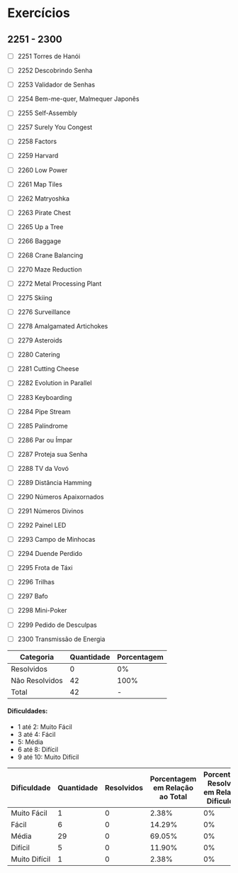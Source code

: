 # Exercícios
## 2251 - 2300

- [ ] 2251	Torres de Hanói
- [ ] 2252	Descobrindo Senha
- [ ] 2253	Validador de Senhas
- [ ] 2254	Bem-me-quer, Malmequer Japonês
- [ ] 2255	Self-Assembly
- [ ] 2257	Surely You Congest
- [ ] 2258	Factors
- [ ] 2259	Harvard
- [ ] 2260	Low Power
- [ ] 2261	Map Tiles
- [ ] 2262	Matryoshka
- [ ] 2263	Pirate Chest
- [ ] 2265	Up a Tree
- [ ] 2266	Baggage
- [ ] 2268	Crane Balancing
- [ ] 2270	Maze Reduction
- [ ] 2272	Metal Processing Plant
- [ ] 2275	Skiing
- [ ] 2276	Surveillance
- [ ] 2278	Amalgamated Artichokes
- [ ] 2279	Asteroids
- [ ] 2280	Catering
- [ ] 2281	Cutting Cheese
- [ ] 2282	Evolution in Parallel
- [ ] 2283	Keyboarding
- [ ] 2284	Pipe Stream
- [ ] 2285	Palíndrome
- [ ] 2286	Par ou Ímpar
- [ ] 2287	Proteja sua Senha
- [ ] 2288	TV da Vovó
- [ ] 2289	Distância Hamming
- [ ] 2290	Números Apaixornados
- [ ] 2291	Números Divinos
- [ ] 2292	Painel LED
- [ ] 2293	Campo de Minhocas
- [ ] 2294	Duende Perdido
- [ ] 2295	Frota de Táxi
- [ ] 2296	Trilhas
- [ ] 2297	Bafo
- [ ] 2298	Mini-Poker
- [ ] 2299	Pedido de Desculpas
- [ ] 2300	Transmissão de Energia



| Categoria  | Quantidade | Porcentagem |
| ------------- | ------------- | ------------- |
| Resolvidos | 0 | 0% |
| Não Resolvidos  | 42 | 100% |
| Total  | 42 | - |

#### Dificuldades:
- 1 até 2: Muito Fácil
- 3 até 4: Fácil
- 5: Média
- 6 até 8: Difícil
- 9 até 10: Muito Difícil

| Dificuldade | Quantidade | Resolvidos | Porcentagem em Relação ao Total | Porcentagem Resolvidos em Relação à Dificuldade|
| ------------- | ------------- | ------------- | ------------- | ------------- |
| Muito Fácil | 1 | 0 | 2.38% | 0% |
| Fácil | 6 | 0 | 14.29% | 0% |
| Média | 29 | 0 | 69.05% | 0% |
| Difícil | 5 | 0 | 11.90% | 0% |
| Muito Difícil | 1 | 0 | 2.38% | 0% |
